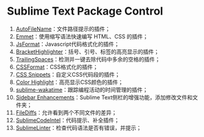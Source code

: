 # Sublime Text Package Control

1. [AutoFileName](https://packagecontrol.io/packages/AutoFileName)：文件路径提示的插件；
2. [Emmet](https://packagecontrol.io/packages/Emmet)：使用缩写语法快速编写 HTML、CSS 的插件；
3. [JsFormat](https://packagecontrol.io/packages/JsFormat)：Javascript代码格式化的插件；
4. [BracketHighlighter](https://packagecontrol.io/packages/BracketHighlighter)：括号、引号、标签的高亮显示的插件；
5. [TrailingSpaces](https://packagecontrol.io/packages/TrailingSpaces)：检测并一键去除代码中多余的空格的插件；
6. [CSSFormat](https://packagecontrol.io/packages/CSSFormat)：CSS格式化的插件；
7. [CSS Snippets](https://packagecontrol.io/packages/CSS%20Snippets)：自定义CSS代码段的插件；
8. [Color Highlight](https://packagecontrol.io/packages/Color%20Highlight)：高亮显示CSS颜色的插件；
9. [sublime-wakatime](https://packagecontrol.io/packages/WakaTime)：跟踪编程活动的时间管理的插件；
10. [Sidebar Enhancements](https://packagecontrol.io/packages/SideBarEnhancements)：Sublime Text侧栏的增强功能，添加修改文件和文件夹；
11. [FileDiffs](https://packagecontrol.io/packages/FileDiffs)：允许看到两个不同文件的差异；
12. [SublimeCodeIntel](https://packagecontrol.io/packages/SublimeCodeIntel)：代码提示、补全插件；
13. [SublimeLinter](https://packagecontrol.io/packages/SublimeLinter)：检查代码语法是否有错误，并提示；
